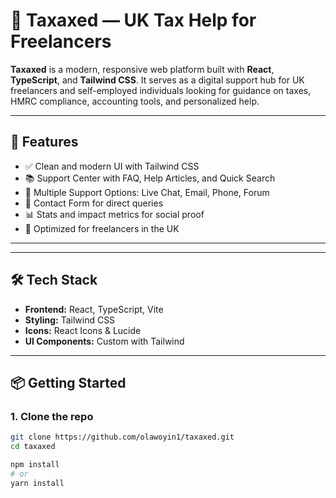 # 🧾 Taxaxed — UK Tax Help for Freelancers

**Taxaxed** is a modern, responsive web platform built with **React**, **TypeScript**, and **Tailwind CSS**. It serves as a digital support hub for UK freelancers and self-employed individuals looking for guidance on taxes, HMRC compliance, accounting tools, and personalized help.

---

## 🚀 Features

- ✅ Clean and modern UI with Tailwind CSS
- 📚 Support Center with FAQ, Help Articles, and Quick Search
- 💬 Multiple Support Options: Live Chat, Email, Phone, Forum
- 📝 Contact Form for direct queries
- 📊 Stats and impact metrics for social proof
- 🎯 Optimized for freelancers in the UK

---


---

## 🛠️ Tech Stack

- **Frontend:** React, TypeScript, Vite
- **Styling:** Tailwind CSS
- **Icons:** React Icons & Lucide
- **UI Components:** Custom with Tailwind

---

## 📦 Getting Started

### 1. Clone the repo

```bash
git clone https://github.com/olawoyin1/taxaxed.git
cd taxaxed

npm install
# or
yarn install

